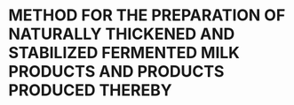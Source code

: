 # METHOD FOR THE PREPARATION OF NATURALLY THICKENED AND STABILIZED FERMENTED MILK PRODUCTS AND PRODUCTS PRODUCED THEREBY